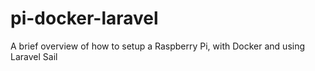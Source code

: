 # pi-docker-laravel
A brief overview of how to setup a Raspberry Pi, with Docker and using Laravel Sail
